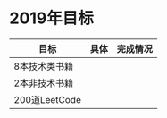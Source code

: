 # 2019年目标

| 目标          | 具体 | 完成情况 |
| ------------- | ---- | -------- |
| 8本技术类书籍 |      |          |
| 2本非技术书籍 |      |          |
| 200道LeetCode |      |          |

